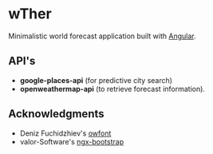 # wTher

Minimalistic world forecast application built with [Angular](https://angular.io/).

## API's

- **google-places-api** (for predictive city search)
- **openweathermap-api** (to retrieve forecast information).

## Acknowledgments

- Deniz Fuchidzhiev's [owfont](https://github.com/websygen/owfont)
- valor-Software's [ngx-bootstrap](https://github.com/valor-software/ngx-bootstrap)